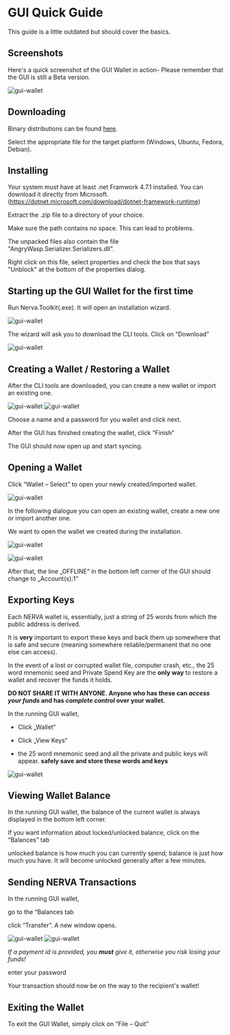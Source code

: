 # GUI Quick Guide
This guide is a little outdated but should cover the basics.
## Screenshots

Here's a quick screenshot of the GUI Wallet in action-
Please remember that the GUI is still a Beta version.

![gui-wallet](img/GUI_in_action.JPG)

## Downloading

Binary distributions can be found [here](https://getnerva.org/#downloads).

Select the appropriate file for the target platform (Windows, Ubuntu, Fedora, Debian).

## Installing

Your system must have at least .net Framwork 4.7.1 installed. You can download it directly from Microsoft.
(https://dotnet.microsoft.com/download/dotnet-framework-runtime)

Extract the .zip file to a directory of your choice.

Make sure the path contains no space. This can lead to problems.

The unpacked files also contain the file "AngryWasp.Serializer.Serializers.dll".

Right click on this file, select properties and check the box that says "Unblock" at the bottom of the properties dialog.

## Starting up the GUI Wallet for the first time

Run Nerva.Toolkit(.exe). It will open an installation wizard.

![gui-wallet](img/GUI_first_start.JPG)

The wizard will ask you to download the CLI tools. Click on “Download”

![gui-wallet](img/GUI_CLI_download.JPG)

## Creating a Wallet / Restoring a Wallet

After the CLI tools are downloaded, you can create a new wallet or import an existing one.

![gui-wallet](img/GUI_new_wallet.JPG)   ![gui-wallet](img/GUI_import_wallet.JPG)

Choose a name and a password for you wallet and click next.

After the GUI has finished creating the wallet, click “Finish”

The GUI should now open up and start syncing.

## Opening a Wallet

Click “Wallet – Select” to open your newly created/imported wallet.

![gui-wallet](img/GUI_open_wallet.JPG)

In the following dialogue you can open an existing wallet, create a new one or import another one.

We want to open the wallet we created during the installation.

![gui-wallet](img/GUI_open_wallet_dialog.JPG)

![gui-wallet](img/GUI_open_wallet_dialog2.JPG)

After that, the line „OFFLINE“ in the bottom left corner of the GUI should change to „Account(s):1“

## Exporting Keys

Each NERVA wallet is, essentially, just a string of 25 words from which the public address is derived.

It is **very** important to export these keys and back them up somewhere that is safe and secure (meaning somewhere reliable/permanent that no one else can access).

In the event of a lost or corrupted wallet file, computer crash, etc., the 25 word mnemonic seed and Private Spend Key are the **only way** to restore a wallet and recover the funds it holds.

**DO NOT SHARE IT WITH ANYONE**. **Anyone who has these can *access your funds* and has *complete control* over your wallet.**

In the running GUI wallet,

* Click „Wallet“

*	Click „View Keys“

*	the 25 word mnemonic seed and all the private and public keys will appear. 
**safely save and store these words and keys**

![gui-wallet](img/GUI_View_Keys2.jpg)


## Viewing Wallet Balance

In the running GUI wallet, the balance of the current wallet is always displayed in the bottom left corner.

If you want information about locked/unlocked balance, click on the “Balances” tab

unlocked balance is how much you can currently spend; balance is just how much you have. It will become unlocked generally after a few minutes.

## Sending NERVA Transactions

In the running GUI wallet,

go to the “Balances tab

click “Transfer”. A new window opens.

![gui-wallet](img/GUI_Transfer1.jpg)  ![gui-wallet](img/GUI_Transfer2.jpg)

*If a payment id is provided, you **must** give it, otherwise you risk losing your funds!*

enter your password

Your transaction should now be on the way to the recipient's wallet!

## Exiting the Wallet

To exit the GUI Wallet, simply click on “File – Quit”
